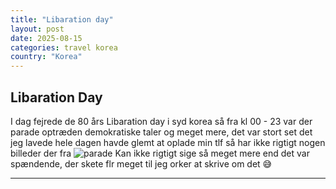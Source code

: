 ```yaml
---
title: "Libaration day"
layout: post
date: 2025-08-15
categories: travel korea
country: "Korea"
---
```


## Libaration Day

I dag fejrede de 80 års Libaration day i syd korea så fra kl 00 - 23 var der parade optræden demokratiske taler og meget mere, det var stort set det jeg lavede hele dagen havde glemt at oplade min tlf så har ikke rigtigt nogen billeder der fra
![parade](../assets/images/mobile/20250815_224426.jpg)
Kan ikke rigtigt sige så meget mere end det var spændende, der skete flr meget til jeg orker at skrive om det 😅



---

